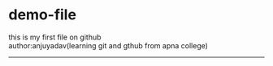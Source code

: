 # demo-file
this is my first file on github
<br>
author:anjuyadav(learning git and gthub from apna college)

<hr>